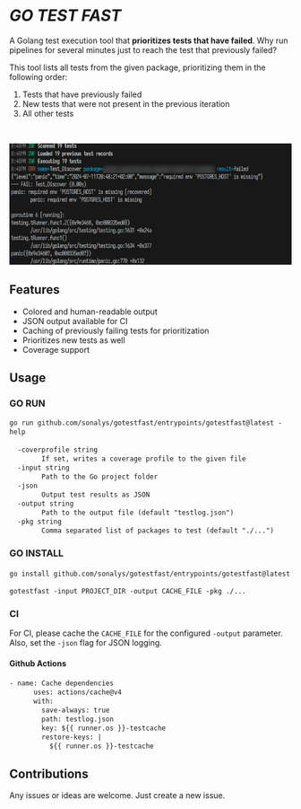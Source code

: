 # *GO TEST FAST*
A Golang test execution tool that **prioritizes tests that have failed**. Why run pipelines for several minutes just to reach the test that previously failed?

This tool lists all tests from the given package, prioritizing them in the following order:

1. Tests that have previously failed
2. New tests that were not present in the previous iteration
3. All other tests

<br>

<center>

![Output](doc/example01.png)

</center>

## Features

* Colored and human-readable output
* JSON output available for CI
* Caching of previously failing tests for prioritization
* Prioritizes new tests as well
* Coverage support

## Usage

### GO RUN

```
go run github.com/sonalys/gotestfast/entrypoints/gotestfast@latest -help

  -coverprofile string
        If set, writes a coverage profile to the given file
  -input string
        Path to the Go project folder
  -json
        Output test results as JSON
  -output string
        Path to the output file (default "testlog.json")
  -pkg string
        Comma separated list of packages to test (default "./...")
```

### GO INSTALL

`go install github.com/sonalys/gotestfast/entrypoints/gotestfast@latest`

`gotestfast -input PROJECT_DIR -output CACHE_FILE -pkg ./...`

### CI

For CI, please cache the `CACHE_FILE` for the configured `-output` parameter.  
Also, set the `-json` flag for JSON logging.

#### Github Actions

```
- name: Cache dependencies
      uses: actions/cache@v4
      with:
        save-always: true
        path: testlog.json
        key: ${{ runner.os }}-testcache
        restore-keys: |
          ${{ runner.os }}-testcache
```

## Contributions

Any issues or ideas are welcome. Just create a new issue.
